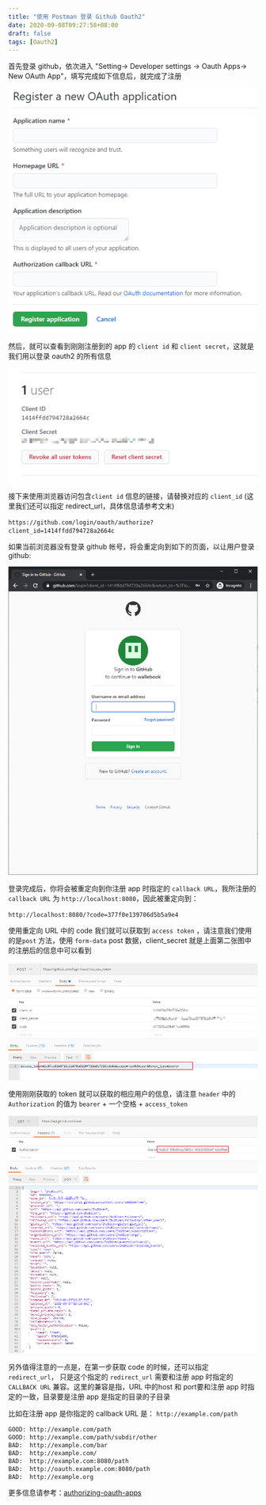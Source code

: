 ```yaml
---
title: "使用 Postman 登录 Github Oauth2"
date: 2020-09-08T09:27:58+08:00
draft: false
tags: [Oauth2]
---
```


首先登录 github，依次进入 "Setting-> Developer settings -> Oauth Apps-> New OAuth App"，填写完成如下信息后，就完成了注册

![1599528870941](oauth2-github.assets/1599528870941.png)



然后，就可以查看到刚刚注册到的 app 的 `client id` 和 `client secret`，这就是我们用以登录 oauth2 的所有信息

![1599528948104](oauth2-github.assets/1599528948104.png)

接下来使用浏览器访问包含`client id` 信息的链接，请替换对应的 `client_id` (这里我们还可以指定 redirect_url，具体信息请参考文末)

`https://github.com/login/oauth/authorize?client_id=1414ffdd794728a2664c`

如果当前浏览器没有登录 github 帐号，将会重定向到如下的页面，以让用户登录 github:

![1599533295808](oauth2-github.assets/1599533295808.png)

登录完成后，你将会被重定向到你注册 app 时指定的 `callback URL`，我所注册的 `callback URL` 为 `http://localhost:8080`，因此被重定向到：

`http://localhost:8080/?code=377f0e139706d5b5a9e4`

使用重定向 URL 中的 code 我们就可以获取到 `access token` ，请注意我们使用的是`post` 方法，使用 `form-data` post 数据，client_secret 就是上面第二张图中的注册后的信息中可以看到

![1599531469901](oauth2-github.assets/1599531469901.png)



使用刚刚获取的 token 就可以获取的相应用户的信息，请注意 `header` 中的 `Authorization` 的值为 `bearer` + 一个空格 + `access_token`

![1599532149597](oauth2-github.assets/1599532149597.png)



另外值得注意的一点是，在第一步获取 code 的时候，还可以指定 `redirect_url`， 只是这个指定的 `redirect_url` 需要和注册 app 时指定的 `CALLBACK URL` 兼容。这里的兼容是指，URL 中的host 和 port要和注册 app 时指定的一致，目录要是注册 app 是指定的目录的子目录



比如在注册 app 是你指定的 callback URL 是： `http://example.com/path` 

```
GOOD: http://example.com/path
GOOD: http://example.com/path/subdir/other
BAD:  http://example.com/bar
BAD:  http://example.com/
BAD:  http://example.com:8080/path
BAD:  http://oauth.example.com:8080/path
BAD:  http://example.org
```



更多信息请参考：[authorizing-oauth-apps](https://docs.github.com/en/developers/apps/authorizing-oauth-apps)